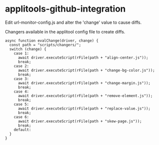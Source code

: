 # applitools-github-integration

Edit url-monitor-config.js and alter the 'change' value to cause diffs.

Changers available in the applitool config file to create diffs.

    async function evalChange(driver, change) {
      const path = "scripts/changers/";
      switch (change) {
        case 1:
          await driver.executeScript(rFile(path + "align-center.js"));
          break;
        case 2:
          await driver.executeScript(rFile(path + "change-bg-color.js"));
          break;
        case 3:
          await driver.executeScript(rFile(path + "change-margin.js"));
          break;
        case 4:
          await driver.executeScript(rFile(path + "remove-element.js"));
          break;
        case 5:
          await driver.executeScript(rFile(path + "replace-value.js"));
          break;
        case 6:
          await driver.executeScript(rFile(path + "skew-page.js"));
          break;
        default:
      }
    }
